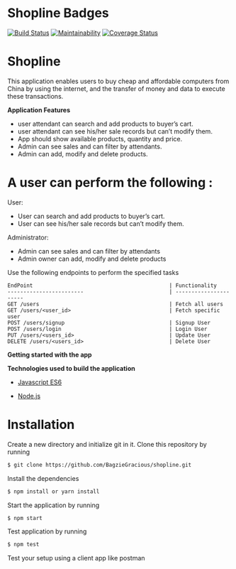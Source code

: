 # Shopline Badges
[![Build Status](https://travis-ci.org/BagzieGracious/shopline.svg?branch=develop)](https://travis-ci.org/BagzieGracious/shopline)  [![Maintainability](https://api.codeclimate.com/v1/badges/9139b77619b785766124/maintainability)](https://codeclimate.com/github/BagzieGracious/shopline/maintainability)  [![Coverage Status](https://coveralls.io/repos/github/BagzieGracious/shopline/badge.svg?branch=develop)](https://coveralls.io/github/BagzieGracious/shopline?branch=develop)
                                                            
# Shopline
This application enables users to buy cheap and affordable computers from China by using the internet, and the transfer of money and data to execute these transactions.

**Application Features**

* user attendant can search and add products to buyer’s cart.
* user attendant can see his/her sale records but can’t modify them.
* App should show available products, quantity and price.
* Admin can see sales and can filter by attendants.
* Admin can add, modify and delete products.


# A user can perform the following :
 User:
 - User can search and add products to buyer’s cart.
 - User can see his/her sale records but can’t modify them.
 
 Administrator:
- Admin can see sales and can filter by attendants
- Admin owner can add, modify and delete products

 Use the following endpoints to perform the specified tasks 
    
    EndPoint                                           | Functionality
    ------------------------                           | ----------------------
    GET /users                                         | Fetch all users
    GET /users/<user_id>                               | Fetch specific user
    POST /users/signup                                 | Signup User
    POST /users/login                                  | Login User
    PUT /users/<users_id>                              | Update User
    DELETE /users/<users_id>                           | Delete User
    
**Getting started with the app**

**Technologies used to build the application**

* [Javascript ES6](https://www.w3schools.com/js/js_es6.asp)

* [Node.js](https://nodejs.org/dist/latest-v10.x/docs/api/)

# Installation

Create a new directory and initialize git in it. Clone this repository by running
```sh
$ git clone https://github.com/BagzieGracious/shopline.git
```

Install the dependencies
```sh
$ npm install or yarn install
```

Start the application by running
```sh
$ npm start
```

Test application by running
```sh
$ npm test
```

Test your setup using a client app like postman
